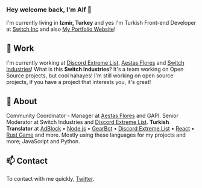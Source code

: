 ### Hey welcome back, I'm Alf 👋

I'm currently living in **Izmir, Turkey** and yes I'm Turkish Front-end Developer at [Switch Inc](https://kaguwo.com) and also [My Portfolio Website](https://alfreddo.ga)!

## 🔧 Work

I'm currently working at [Discord Extreme List](https://discordextremelist.xyz), [Aestas Flores](https://github.com/AestasFlores) and [Switch Industries](https://kaguwo.com)! What is this **Switch Industries**? It's a team working on Open Source projects, but cool hahayes! I'm still working on open source projects, if you have a project that interests you, it's great!

## 🔭 About

Community Coordinator - Manager at [Aestas Flores](https://kaguwo.com/discord) and GAPI. Senior Moderator at Switch Industries and [Discord Extreme List](https://discordextremelist.xyz). **Turkish Translator** at [AdBlock](https://getadblock.com/) • [Node.js](https://nodejs.org/) • [GearBot](https://gearbot.rocks) • [Discord Extreme List](https://discordextremelist.xyz) • [React](https://facebook.github.io/react/) • [Rust Game](https://rust.facepunch.com/) and more. Mostly using these languages for my projects and more; JavaScript and Python.

## 📫 Contact

To contact with me quickly, [Twitter](https://twitter.com/alfredsaveron).
